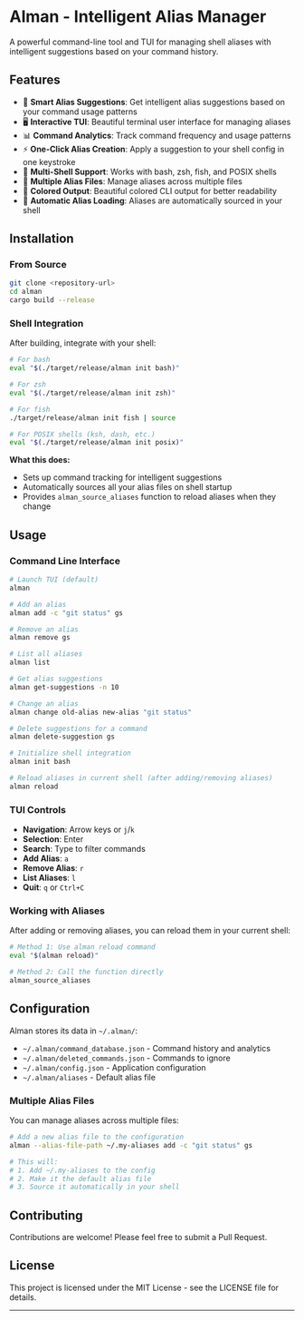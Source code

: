# Alman - Intelligent Alias Manager

A powerful command-line tool and TUI for managing shell aliases with intelligent suggestions based on your command history.

## Features

- 🎯 **Smart Alias Suggestions**: Get intelligent alias suggestions based on your command usage patterns
- 🖥️ **Interactive TUI**: Beautiful terminal user interface for managing aliases
- 📊 **Command Analytics**: Track command frequency and usage patterns
- ⚡ **One-Click Alias Creation**: Apply a suggestion to your shell config in one keystroke
- 🔄 **Multi-Shell Support**: Works with bash, zsh, fish, and POSIX shells
- 📁 **Multiple Alias Files**: Manage aliases across multiple files
- 🎨 **Colored Output**: Beautiful colored CLI output for better readability
- 🔄 **Automatic Alias Loading**: Aliases are automatically sourced in your shell

## Installation

### From Source

```bash
git clone <repository-url>
cd alman
cargo build --release
```

### Shell Integration

After building, integrate with your shell:

```bash
# For bash
eval "$(./target/release/alman init bash)"

# For zsh
eval "$(./target/release/alman init zsh)"

# For fish
./target/release/alman init fish | source

# For POSIX shells (ksh, dash, etc.)
eval "$(./target/release/alman init posix)"
```

**What this does:**
- Sets up command tracking for intelligent suggestions
- Automatically sources all your alias files on shell startup
- Provides `alman_source_aliases` function to reload aliases when they change

## Usage

### Command Line Interface

```bash
# Launch TUI (default)
alman

# Add an alias
alman add -c "git status" gs

# Remove an alias
alman remove gs

# List all aliases
alman list

# Get alias suggestions
alman get-suggestions -n 10

# Change an alias
alman change old-alias new-alias "git status"

# Delete suggestions for a command
alman delete-suggestion gs

# Initialize shell integration
alman init bash

# Reload aliases in current shell (after adding/removing aliases)
alman reload
```

### TUI Controls

- **Navigation**: Arrow keys or `j`/`k`
- **Selection**: Enter
- **Search**: Type to filter commands
- **Add Alias**: `a`
- **Remove Alias**: `r`
- **List Aliases**: `l`
- **Quit**: `q` or `Ctrl+C`

### Working with Aliases

After adding or removing aliases, you can reload them in your current shell:

```bash
# Method 1: Use alman reload command
eval "$(alman reload)"

# Method 2: Call the function directly
alman_source_aliases
```

## Configuration

Alman stores its data in `~/.alman/`:

- `~/.alman/command_database.json` - Command history and analytics
- `~/.alman/deleted_commands.json` - Commands to ignore
- `~/.alman/config.json` - Application configuration
- `~/.alman/aliases` - Default alias file

### Multiple Alias Files

You can manage aliases across multiple files:

```bash
# Add a new alias file to the configuration
alman --alias-file-path ~/.my-aliases add -c "git status" gs

# This will:
# 1. Add ~/.my-aliases to the config
# 2. Make it the default alias file
# 3. Source it automatically in your shell
```

## Contributing

Contributions are welcome! Please feel free to submit a Pull Request.

## License

This project is licensed under the MIT License - see the LICENSE file for details.

---
